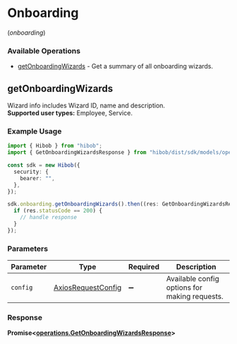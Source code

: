 # Onboarding
(*onboarding*)

### Available Operations

* [getOnboardingWizards](#getonboardingwizards) - Get a summary of all onboarding wizards.

## getOnboardingWizards

Wizard info includes Wizard ID, name and description.<br /><b>Supported user types:</b> Employee, Service.

### Example Usage

```typescript
import { Hibob } from "hibob";
import { GetOnboardingWizardsResponse } from "hibob/dist/sdk/models/operations";

const sdk = new Hibob({
  security: {
    bearer: "",
  },
});

sdk.onboarding.getOnboardingWizards().then((res: GetOnboardingWizardsResponse) => {
  if (res.statusCode == 200) {
    // handle response
  }
});
```

### Parameters

| Parameter                                                    | Type                                                         | Required                                                     | Description                                                  |
| ------------------------------------------------------------ | ------------------------------------------------------------ | ------------------------------------------------------------ | ------------------------------------------------------------ |
| `config`                                                     | [AxiosRequestConfig](https://axios-http.com/docs/req_config) | :heavy_minus_sign:                                           | Available config options for making requests.                |


### Response

**Promise<[operations.GetOnboardingWizardsResponse](../../models/operations/getonboardingwizardsresponse.md)>**

